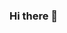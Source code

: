 ### Hi there 👋

<!--
**crazyhottommy/crazyhottommy** is a ✨ _special_ ✨ repository because its `README.md` (this file) appears on your GitHub profile.

* I am a computational biologist working on (single-cell) genomics, epigenomics and transcriptomics. 
* I use R primary for data wrangling and visualization in the tidyverse ecosystem; 
* I use python for writing Snakemake workflows and reformatting data; 
* I am a unix geek learning shell tricks almost every month; I care about reproducible research and open science.
